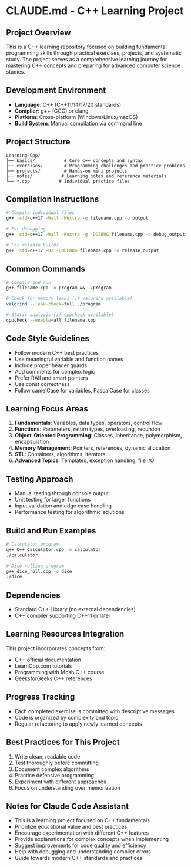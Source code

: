 # CLAUDE.md - C++ Learning Project

## Project Overview
This is a C++ learning repository focused on building fundamental programming skills through practical exercises, projects, and systematic study. The project serves as a comprehensive learning journey for mastering C++ concepts and preparing for advanced computer science studies.

## Development Environment
- **Language**: C++ (C++11/14/17/20 standards)
- **Compiler**: g++ (GCC) or clang
- **Platform**: Cross-platform (Windows/Linux/macOS)
- **Build System**: Manual compilation via command line

## Project Structure
```
Learning-Cpp/
├── basics/           # Core C++ concepts and syntax
├── exercises/        # Programming challenges and practice problems
├── projects/         # Hands-on mini projects
├── notes/           # Learning notes and reference materials
└── *.cpp           # Individual practice files
```

## Compilation Instructions
```bash
# Compile individual files
g++ -std=c++17 -Wall -Wextra -g filename.cpp -o output

# For debugging
g++ -std=c++17 -Wall -Wextra -g -DDEBUG filename.cpp -o debug_output

# For release builds
g++ -std=c++17 -O2 -DNDEBUG filename.cpp -o release_output
```

## Common Commands
```bash
# Compile and run
g++ filename.cpp -o program && ./program

# Check for memory leaks (if valgrind available)
valgrind --leak-check=full ./program

# Static analysis (if cppcheck available)
cppcheck --enable=all filename.cpp
```

## Code Style Guidelines
- Follow modern C++ best practices
- Use meaningful variable and function names
- Include proper header guards
- Add comments for complex logic
- Prefer RAII and smart pointers
- Use const correctness
- Follow camelCase for variables, PascalCase for classes

## Learning Focus Areas
1. **Fundamentals**: Variables, data types, operators, control flow
2. **Functions**: Parameters, return types, overloading, recursion
3. **Object-Oriented Programming**: Classes, inheritance, polymorphism, encapsulation
4. **Memory Management**: Pointers, references, dynamic allocation
5. **STL**: Containers, algorithms, iterators
6. **Advanced Topics**: Templates, exception handling, file I/O

## Testing Approach
- Manual testing through console output
- Unit testing for larger functions
- Input validation and edge case handling
- Performance testing for algorithmic solutions

## Build and Run Examples
```bash
# Calculator program
g++ C++_Calculator.cpp -o calculator
./calculator

# Dice rolling program
g++ dice_roll.cpp -o dice
./dice
```

## Dependencies
- Standard C++ Library (no external dependencies)
- C++ compiler supporting C++11 or later

## Learning Resources Integration
This project incorporates concepts from:
- C++ official documentation
- LearnCpp.com tutorials
- Programming with Mosh C++ course
- GeeksforGeeks C++ references

## Progress Tracking
- Each completed exercise is committed with descriptive messages
- Code is organized by complexity and topic
- Regular refactoring to apply newly learned concepts

## Best Practices for This Project
1. Write clean, readable code
2. Test thoroughly before committing
3. Document complex algorithms
4. Practice defensive programming
5. Experiment with different approaches
6. Focus on understanding over memorization

## Notes for Claude Code Assistant
- This is a learning project focused on C++ fundamentals
- Prioritize educational value and best practices
- Encourage experimentation with different C++ features
- Provide explanations for complex concepts when implementing
- Suggest improvements for code quality and efficiency
- Help with debugging and understanding compiler errors
- Guide towards modern C++ standards and practices